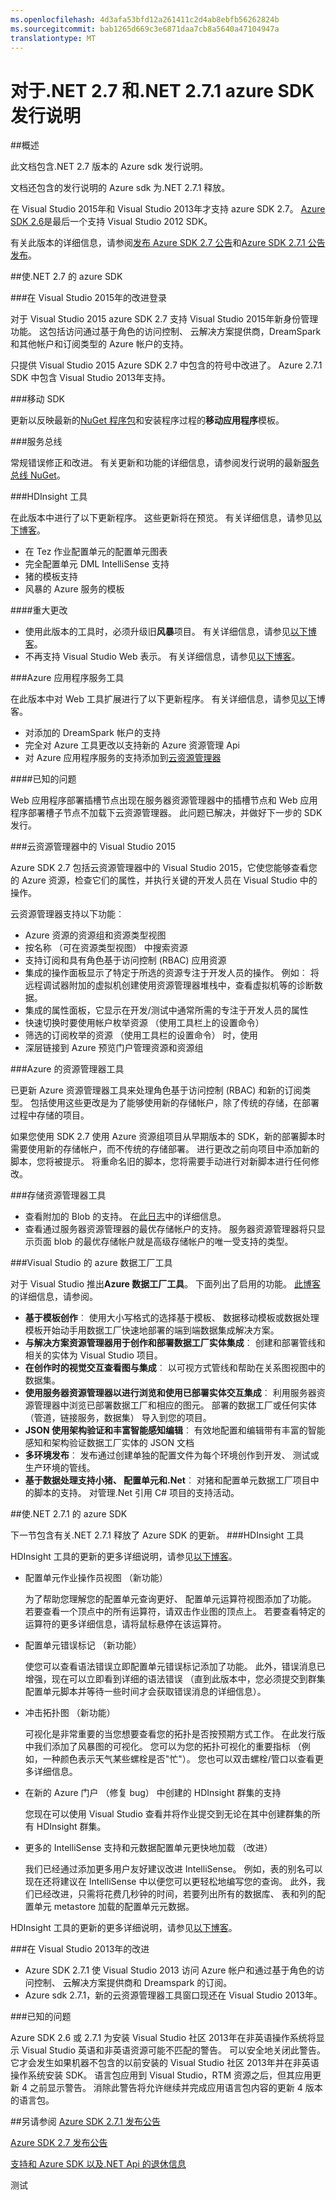 ```yaml
---
ms.openlocfilehash: 4d3afa53bfd12a261411c2d4ab8ebfb56262824b
ms.sourcegitcommit: bab1265d669c3e6871daa7cb8a5640a47104947a
translationtype: MT
---
```


<properties 
   pageTitle="对于.NET 2.7 和.NET 2.7.1 azure SDK 发行说明" 
   description="对于.NET 2.7 和.NET 2.7.1 azure SDK 发行说明" 
   services="app-service\web" 
   documentationCenter=".net" 
   authors="Juliako" 
   manager="dwrede" 
   editor=""/>

<tags
   ms.service="app-service"
   ms.devlang="multiple"
   ms.topic="article"
   ms.tgt_pltfrm="na"
   ms.workload="integration" 
   ms.date="08/26/2015"
   ms.author="juliako"/>


# 对于.NET 2.7 和.NET 2.7.1 azure SDK 发行说明

##概述

此文档包含.NET 2.7 版本的 Azure sdk 发行说明。 

文档还包含的发行说明的 Azure sdk 为.NET 2.7.1 释放。

在 Visual Studio 2015年和 Visual Studio 2013年才支持 azure SDK 2.7。 [Azure SDK 2.6](http://azure.microsoft.com/downloads/)是最后一个支持 Visual Studio 2012 SDK。

有关此版本的详细信息，请参阅[发布 Azure SDK 2.7 公告](https://azure.microsoft.com/blog/2015/07/20/announcing-the-azure-sdk-2-7-for-net/)和[Azure SDK 2.7.1 公告发布](http://go.microsoft.com/fwlink/?LinkId=623850)。

##使.NET 2.7 的 azure SDK

###在 Visual Studio 2015年的改进登录

对于 Visual Studio 2015 azure SDK 2.7 支持 Visual Studio 2015年新身份管理功能。  这包括访问通过基于角色的访问控制、 云解决方案提供商，DreamSpark 和其他帐户和订阅类型的 Azure 帐户的支持。

只提供 Visual Studio 2015 Azure SDK 2.7 中包含的符号中改进了。 Azure 2.7.1 SDK 中包含 Visual Studio 2013年支持。


###移动 SDK

更新以反映最新的[NuGet 程序包](https://www.nuget.org/packages/Microsoft.Azure.Mobile.Server/)和安装程序过程的**移动应用程序**模板。

###服务总线 

常规错误修正和改进。 有关更新和功能的详细信息，请参阅发行说明的最新[服务总线 NuGet](http://www.nuget.org/packages/WindowsAzure.ServiceBus/)。

###HDInsight 工具 

在此版本中进行了以下更新程序。 这些更新将在预览。 有关详细信息，请参见[以下博客](http://go.microsoft.com/fwlink/?LinkId=619108)。

- 在 Tez 作业配置单元的配置单元图表
- 完全配置单元 DML IntelliSense 支持
- 猪的模板支持
- 风暴的 Azure 服务的模板

####重大更改

- 使用此版本的工具时，必须升级旧**风暴**项目。 有关详细信息，请参见[以下博客](http://go.microsoft.com/fwlink/?LinkId=619108)。
- 不再支持 Visual Studio Web 表示。 有关详细信息，请参见[以下博客](http://go.microsoft.com/fwlink/?LinkId=619108)。

###Azure 应用程序服务工具

在此版本中对 Web 工具扩展进行了以下更新程序。 有关详细信息，请参见[以下](https://azure.microsoft.com/blog/2015/07/20/announcing-the-azure-sdk-2-7-for-net/)博客。 

- 对添加的 DreamSpark 帐户的支持
- 完全对 Azure 工具更改以支持新的 Azure 资源管理 Api
- 对 Azure 应用程序服务的支持添加到[云资源管理器](azure-sdk-dot-net-release-notes-2_7.md#cloud_explorer)

####已知的问题

Web 应用程序部署插槽节点出现在服务器资源管理器中的插槽节点和 Web 应用程序部署槽子节点不加载下云资源管理器。 此问题已解决，并做好下一步的 SDK 发行。 


###<a id="cloud_explorer"></a>云资源管理器中的 Visual Studio 2015

Azure SDK 2.7 包括云资源管理器中的 Visual Studio 2015，它使您能够查看您的 Azure 资源，检查它们的属性，并执行关键的开发人员在 Visual Studio 中的操作。 

云资源管理器支持以下功能︰

- Azure 资源的资源组和资源类型视图 
- 按名称 （可在资源类型视图） 中搜索资源
- 支持订阅和具有角色基于访问控制 (RBAC) 应用资源 
- 集成的操作面板显示了特定于所选的资源专注于开发人员的操作。 例如︰ 将远程调试器附加的虚拟机创建使用资源管理器堆栈中，查看虚拟机等的诊断数据。
- 集成的属性面板，它显示在开发/测试中通常所需的专注于开发人员的属性 
- 快速切换时要使用帐户枚举资源 （使用工具栏上的设置命令） 
- 筛选的订阅枚举的资源 （使用工具栏的设置命令） 时，使用 
- 深层链接到 Azure 预览门户管理资源和资源组 
 
 
###Azure 的资源管理器工具 

已更新 Azure 资源管理器工具来处理角色基于访问控制 (RBAC) 和新的订阅类型。  包括使用这些更改是为了能够使用新的存储帐户，除了传统的存储，在部署过程中存储的项目。  

如果您使用 SDK 2.7 使用 Azure 资源组项目从早期版本的 SDK，新的部署脚本时需要使用新的存储帐户，而不传统的存储部署。  进行更改之前向项目中添加新的脚本，您将被提示。  将重命名旧的脚本，您将需要手动进行对新脚本进行任何修改。
 
 
###存储资源管理器工具 

- 查看附加的 Blob 的支持。 在[此日志](http://blogs.msdn.com/b/windowsazurestorage/archive/2015/04/13/introducing-azure-storage-append-blob.aspx)中的详细信息。 
- 查看通过服务器资源管理器的最优存储帐户的支持。 服务器资源管理器将只显示页面 blob 的最优存储帐户就是高级存储帐户的唯一受支持的类型。

###Visual Studio 的 azure 数据工厂工具 

对于 Visual Studio 推出**Azure 数据工厂工具**。 下面列出了启用的功能。 [此博客](http://go.microsoft.com/fwlink/?LinkId=617530)的详细信息，请参阅。

- **基于模板创作**︰ 使用大小写格式的选择基于模板、 数据移动模板或数据处理模板开始动手用数据工厂快速地部署的端到端数据集成解决方案。 
- **与解决方案资源管理器用于创作和部署数据工厂实体集成**︰ 创建和部署管线和相关的实体为 Visual Studio 项目。 
- **在创作时的视觉交互查看图与集成**︰ 以可视方式管线和帮助在关系图视图中的数据集。 
- **使用服务器资源管理器以进行浏览和使用已部署实体交互集成**︰ 利用服务器资源管理器中浏览已部署数据工厂和相应的图元。 部署的数据工厂或任何实体 （管道，链接服务，数据集） 导入到您的项目。 
- **JSON 使用架构验证和丰富智能感知编辑**︰ 有效地配置和编辑带有丰富的智能感知和架构验证数据工厂实体的 JSON 文档 
- **多环境发布**︰ 发布通过创建单独的配置文件为每个环境创作到开发、 测试或生产环境的管线。
- **基于数据处理支持小猪、 配置单元和.Net**︰ 对猪和配置单元数据工厂项目中的脚本的支持。 对管理.Net 引用 C# 项目的支持活动。

##使.NET 2.7.1 的 azure SDK

下一节包含有关.NET 2.7.1 释放了 Azure SDK 的更新。
###HDInsight 工具 

HDInsight 工具的更新的更多详细说明，请参见[以下博客](http://go.microsoft.com/fwlink/?LinkId=623831)。

- 配置单元作业操作员视图 （新功能）

    为了帮助您理解您的配置单元查询更好、 配置单元运算符视图添加了功能。 若要查看一个顶点中的所有运算符，请双击作业图的顶点上。 若要查看特定的运算符的更多详细信息，请将鼠标悬停在该运算符。
- 配置单元错误标记 （新功能）

    使您可以查看语法错误立即配置单元错误标记添加了功能。 此外，错误消息已增强，现在可以立即看到详细的语法错误 （直到此版本中，您必须提交到群集配置单元脚本并等待一些时间才会获取错误消息的详细信息）。  
- 冲击拓扑图 （新功能）

    可视化是非常重要的当您想要查看您的拓扑是否按预期方式工作。 在此发行版中我们添加了风暴图的可视化。 您可以为您的拓扑可视化的重要指标 （例如，一种颜色表示天气某些螺栓是否"忙"）。 您也可以双击螺栓/管口以查看更多详细信息。

- 在新的 Azure 门户 （修复 bug） 中创建的 HDInsight 群集的支持

    您现在可以使用 Visual Studio 查看并将作业提交到无论在其中创建群集的所有 HDInsight 群集。

- 更多的 IntelliSense 支持和元数据配置单元更快地加载 （改进）

    我们已经通过添加更多用户友好建议改进 IntelliSense。 例如，表的别名可以现在还将建议在 IntelliSense 中以便您可以更轻松地编写您的查询。 此外，我们已经改进，只需将花费几秒钟的时间，若要列出所有的数据库、 表和列的配置单元 metastore 加载的配置单元元数据。

HDInsight 工具的更新的更多详细说明，请参见[以下博客](http://go.microsoft.com/fwlink/?LinkId=623831)。

###在 Visual Studio 2013年的改进

- Azure SDK 2.7.1 使 Visual Studio 2013 访问 Azure 帐户和通过基于角色的访问控制、 云解决方案提供商和 Dreamspark 的订阅。
- Azure sdk 2.7.1，新的云资源管理器工具窗口现还在 Visual Studio 2013年。

###已知的问题

Azure SDK 2.6 或 2.7.1 为安装 Visual Studio 社区 2013年在非英语操作系统将显示 Visual Studio 英语和非英语资源可能不匹配的警告。 可以安全地关闭此警告。 它才会发生如果机器不包含的以前安装的 Visual Studio 社区 2013年并在非英语操作系统安装 SDK。 语言包应用到 Visual Studio，RTM 资源之后，但其应用更新 4 之前显示警告。 消除此警告将允许继续并完成应用语言包内容的更新 4 版本的语言包。


##另请参阅
[Azure SDK 2.7.1 发布公告](http://go.microsoft.com/fwlink/?LinkId=623850)

[Azure SDK 2.7 发布公告](https://azure.microsoft.com/blog/2015/07/20/announcing-the-azure-sdk-2-7-for-net/)

[支持和 Azure SDK 以及.NET Api 的退休信息](https://msdn.microsoft.com/library/azure/dn479282.aspx/)

测试
